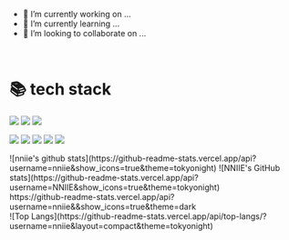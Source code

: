 
- 🔭 I’m currently working on ...
- 🌱 I’m currently learning ...
- 👯 I’m looking to collaborate on ...
<br>



<div><h1>📚 tech stack</h1></div>

<img src="https://img.shields.io/badge/java-007396?style=for-the-badge&logo=java&logoColor=white"> <img src="https://img.shields.io/badge/javascript-F7DF1E?style=for-the-badge&logo=javascript&logoColor=black"> <img src="https://img.shields.io/badge/python-3776AB?style=for-the-badge&logo=python&logoColor=white"> 
  
<img src="https://img.shields.io/badge/spring-6DB33F?style=for-the-badge&logo=spring&logoColor=white"> <img src="https://img.shields.io/badge/flask-000000?style=for-the-badge&logo=flask&logoColor=white"> <img src="https://img.shields.io/badge/mysql-4479A1?style=for-the-badge&logo=mysql&logoColor=white"> <img src="https://img.shields.io/badge/amazonaws-232F3E?style=for-the-badge&logo=amazonaws&logoColor=white"> <img src="https://img.shields.io/badge/github-181717?style=for-the-badge&logo=github&logoColor=white">

<div></div>
![nniie's github stats](https://github-readme-stats.vercel.app/api?username=nniie&show_icons=true&theme=tokyonight)
![NNIIE's GitHub stats](https://github-readme-stats.vercel.app/api?username=NNIIE&show_icons=true&theme=tokyonight)
<br>
https://github-readme-stats.vercel.app/api?username=nniie&&show_icons=true&theme=dark
<br>
![Top Langs](https://github-readme-stats.vercel.app/api/top-langs/?username=nniie&layout=compact&theme=tokyonight)
</div>
